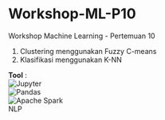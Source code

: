 # Workshop-ML-P10
Workshop Machine Learning - Pertemuan 10
1. Clustering menggunakan Fuzzy C-means
2. Klasifikasi menggunakan K-NN

**Tool** :  
![Jupyter](https://img.shields.io/badge/Jupyter-cccccc?style=for-the-badge&logo=jupyter&logoColor=FF7700&background=ffffff)  
![Pandas](https://img.shields.io/badge/Pandas-150458?style=for-the-badge&logo=pandas&logoColor=white)  
![Apache Spark](https://img.shields.io/badge/Apache%20Spark-E25A1C?style=for-the-badge&logo=apache-spark&logoColor=white)  
NLP
